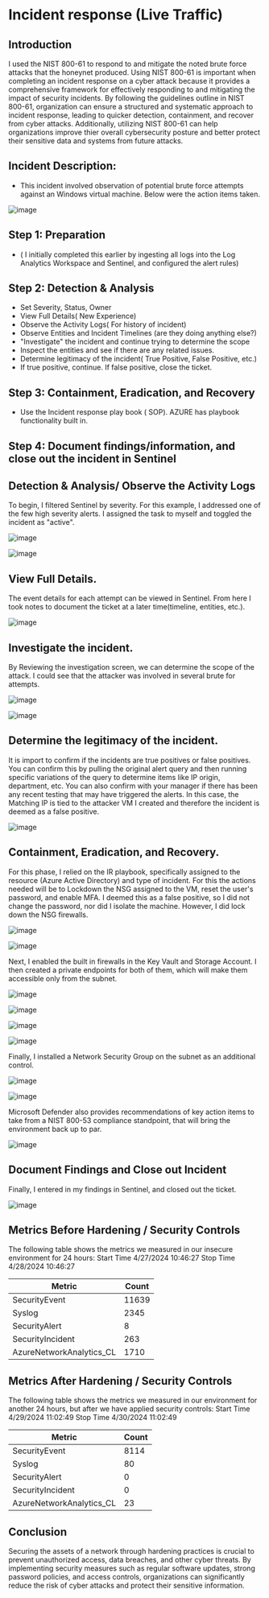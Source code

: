 # Incident response (Live Traffic)




## Introduction
I used the NIST 800-61 to respond to and mitigate the noted brute force attacks that the honeynet produced.   Using NIST 800-61 is important when completing an incident response on a cyber attack because it provides a comprehensive framework for effectively responding to and mitigating the impact of security incidents. By following the guidelines outline in NIST 800-61, organization can ensure a structured and systematic approach to incident response, leading to quicker detection, containment, and recover from cyber attacks. Additionally, utilizing NIST 800-61 can help organizations improve thier overall cybersecurity posture and better protect their sensitive data and systems from future attacks. 


## Incident Description:
- This incident involved observation of potential brute force attempts against an Windows virtual machine. Below were the action items taken.



![image](https://github.com/dbriones49/Incident-Response/assets/143753667/1ae97c06-4065-4122-8323-3377aae59d06)



## Step 1: Preparation
- ( I initially completed this earlier by ingesting all logs into the Log Analytics Workspace and Sentinel, and configured the alert rules)


## Step 2: Detection & Analysis
- Set Severity, Status, Owner
- View Full Details( New Experience)
- Observe the Activity Logs( For history of incident)
- Observe Entities and Incident Timelines (are they doing anything else?)
- "Investigate" the incident and continue trying to determine the scope
- Inspect the entities and see if there are any related issues.
- Determine legitimacy of the incident( True Positive, False Positive, etc.)
- If true positive, continue. If false positive, close the ticket.

## Step 3: Containment, Eradication, and Recovery
- Use the Incident response play book ( SOP). AZURE has playbook functionality built in. 


## Step 4: Document findings/information, and close out the incident in Sentinel
  









## Detection & Analysis/ Observe the Activity Logs
To begin, I filtered Sentinel by severity. For this example, I addressed one of the few high severity alerts. I assigned the task to myself and toggled the incident as "active".

![image](https://github.com/dbriones49/Incident-Response/assets/143753667/9d7bd041-616e-4970-a665-b78fa074d6e9)


![image](https://github.com/dbriones49/Incident-Response/assets/143753667/4329508a-8ba6-4194-8826-6f63c1f2ea4d)


## View Full Details.
The event details for each attempt can be viewed in Sentinel. From here I took notes to document the ticket at a later time(timeline, entities, etc.).


![image](https://github.com/dbriones49/Incident-Response/assets/143753667/54195b25-7ba8-43cb-98ee-195450d6fbd7)




## Investigate the incident.
By Reviewing the investigation screen, we can determine the scope of the attack. I could see that the attacker was involved in several brute for attempts.



![image](https://github.com/dbriones49/Incident-Response/assets/143753667/60da6b6e-0698-41e8-8538-1e9f863c1f8e)


![image](https://github.com/dbriones49/Incident-Response/assets/143753667/17ec5de8-3621-42e4-b532-34b01f199451)



## Determine the legitimacy of the incident.
It is import to confirm if the incidents are true positives or false positives. You can confirm this by pulling the original alert query and then running specific variations of the query to determine items like IP origin, department, etc. You can also confirm with your manager if there has been any recent testing that may have triggered the alerts. In this case, the Matching IP is tied to the attacker VM I created and therefore the incident is deemed as a false positive. 





![image](https://github.com/dbriones49/Incident-Response/assets/143753667/02e2adc0-a577-48cf-8cf6-7cc267b46325)







## Containment, Eradication, and Recovery.

For this phase, I relied on the IR playbook, specifically assigned to the resource (Azure Active Directory) and type of incident. For this the actions needed will be to  Lockdown the NSG assigned to the VM, reset the user's password, and enable MFA. I deemed this as a false positive, so I did not change the password, nor did I isolate the machine. However, I did lock down the NSG firewalls. 




![image](https://github.com/dbriones49/Incident-Response/assets/143753667/3107dc02-b69b-4478-a8a9-9b8b7c159895)





![image](https://github.com/dbriones49/Incident-Response/assets/143753667/3a30bf1c-7245-4f3e-916d-99eff5468048)



Next, I enabled the built in firewalls in the Key Vault and Storage Account. I then created a private endpoints for both of them, which will make them accessible only from the subnet. 



![image](https://github.com/dbriones49/Incident-Response/assets/143753667/72d89802-7584-4c62-b24a-f905c3c51595)





![image](https://github.com/dbriones49/Incident-Response/assets/143753667/a8441724-037b-4be7-85d9-cbec10fbb154)






![image](https://github.com/dbriones49/Incident-Response/assets/143753667/abb81233-a5ed-45b6-9385-cd8621ca41ef)






![image](https://github.com/dbriones49/Incident-Response/assets/143753667/b64c25bf-5830-4037-8a42-e7902943d38d)





Finally, I installed a Network Security Group on the subnet as an additional control.




![image](https://github.com/dbriones49/Incident-Response/assets/143753667/613cee56-98e5-4cb0-98d7-f302537c9051)







![image](https://github.com/dbriones49/Incident-Response/assets/143753667/f5fecfcb-d309-4fa4-8ac0-387c36da868d)
















Microsoft Defender also provides recommendations of key action items to take from a NIST 800-53 compliance standpoint, that will bring the environment back up to par.   






![image](https://github.com/dbriones49/Incident-Response/assets/143753667/e55419b7-5e64-47f4-b9fa-863e5c4f223f)











 ## Document Findings and Close out Incident
 Finally, I entered in my findings in Sentinel, and closed out the ticket.
 


![image](https://github.com/dbriones49/Incident-Response/assets/143753667/e2b57f17-1421-409a-9903-ea7a51b08aa1)



## Metrics Before Hardening / Security Controls

The following table shows the metrics we measured in our insecure environment for 24 hours:
Start Time 4/27/2024 10:46:27
Stop Time 4/28/2024 10:46:27

| Metric                   | Count
| ------------------------ | -----
| SecurityEvent            | 11639
| Syslog                   | 2345
| SecurityAlert            | 8
| SecurityIncident         | 263
| AzureNetworkAnalytics_CL | 1710



## Metrics After Hardening / Security Controls

The following table shows the metrics we measured in our environment for another 24 hours, but after we have applied security controls:
Start Time 4/29/2024 11:02:49
Stop Time	4/30/2024 11:02:49

| Metric                   | Count
| ------------------------ | -----
| SecurityEvent            | 8114
| Syslog                   | 80
| SecurityAlert            | 0
| SecurityIncident         | 0
| AzureNetworkAnalytics_CL | 23




## Conclusion


Securing the assets of a network through hardening practices is crucial to prevent unauthorized access, data breaches, and other cyber threats. By implementing security measures such as regular software updates, strong password policies, and access controls, organizations can significantly reduce the risk of cyber attacks and protect their sensitive information. 

